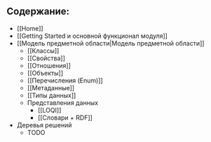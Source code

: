 ## Содержание:

- [[Home]]
- [[Getting Started и основной функционал модуля]]
- [[Модель предметной области|Модель предметной области]]
	- [[Классы]]
	- [[Свойства]]
	- [[Отношения]]
	- [[Объекты]]
	- [[Перечисления (Enum)]]
	- [[Метаданные]]
	- [[Типы данных]]
	- Представления данных
		- [[LOQI]]
		- [[Словари + RDF]]
- Деревья решений
	- TODO